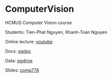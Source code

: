 # ComputerVision
HCMUS Computer Vision course

Students: Tien-Phat Nguyen, Khanh-Toan Nguyen

Online lecture: [youtube](https://www.youtube.com/playlist?list=PLd3hlSJsX_ImKP68wfKZJVIPTd8Ie5u-9)

Docs: [ggdoc](https://docs.google.com/document/d/1iK0rQkrYLfDdgL7EdXHGyTyQlJPy24SsOJxbDDruHJ0/edit)

Data: [ggdrive](https://drive.google.com/drive/u/0/folders/1q3RhloAk2JnGm0aQILI9oWsVSQNzvC7e)

Slides: [comp776](http://www.cs.unc.edu/~lazebnik/spring11/)
